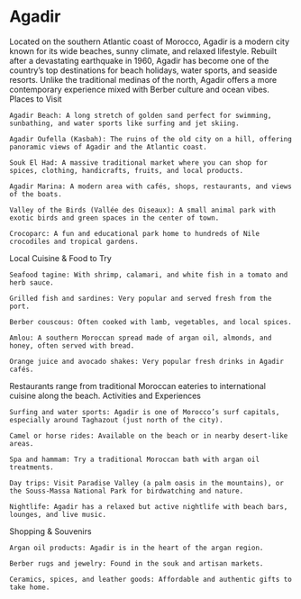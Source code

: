 # Agadir
Located on the southern Atlantic coast of Morocco, Agadir is a modern city known for its wide beaches, sunny climate, and relaxed lifestyle. Rebuilt after a devastating earthquake in 1960, Agadir has become one of the country’s top destinations for beach holidays, water sports, and seaside resorts. Unlike the traditional medinas of the north, Agadir offers a more contemporary experience mixed with Berber culture and ocean vibes.
Places to Visit

    Agadir Beach: A long stretch of golden sand perfect for swimming, sunbathing, and water sports like surfing and jet skiing.

    Agadir Oufella (Kasbah): The ruins of the old city on a hill, offering panoramic views of Agadir and the Atlantic coast.

    Souk El Had: A massive traditional market where you can shop for spices, clothing, handicrafts, fruits, and local products.

    Agadir Marina: A modern area with cafés, shops, restaurants, and views of the boats.

    Valley of the Birds (Vallée des Oiseaux): A small animal park with exotic birds and green spaces in the center of town.

    Crocoparc: A fun and educational park home to hundreds of Nile crocodiles and tropical gardens.

Local Cuisine & Food to Try

    Seafood tagine: With shrimp, calamari, and white fish in a tomato and herb sauce.

    Grilled fish and sardines: Very popular and served fresh from the port.

    Berber couscous: Often cooked with lamb, vegetables, and local spices.

    Amlou: A southern Moroccan spread made of argan oil, almonds, and honey, often served with bread.

    Orange juice and avocado shakes: Very popular fresh drinks in Agadir cafés.

Restaurants range from traditional Moroccan eateries to international cuisine along the beach.
Activities and Experiences

    Surfing and water sports: Agadir is one of Morocco’s surf capitals, especially around Taghazout (just north of the city).

    Camel or horse rides: Available on the beach or in nearby desert-like areas.

    Spa and hammam: Try a traditional Moroccan bath with argan oil treatments.

    Day trips: Visit Paradise Valley (a palm oasis in the mountains), or the Souss-Massa National Park for birdwatching and nature.

    Nightlife: Agadir has a relaxed but active nightlife with beach bars, lounges, and live music.

Shopping & Souvenirs

    Argan oil products: Agadir is in the heart of the argan region.

    Berber rugs and jewelry: Found in the souk and artisan markets.

    Ceramics, spices, and leather goods: Affordable and authentic gifts to take home.

